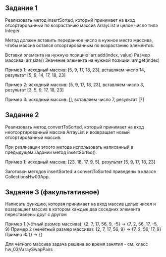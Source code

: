## Задание 1

Реализовать метод insertSorted, который принимает на вход отсортированный по
возрастанию массив ArrayList<Integer> и целое число типа Integer.

Метод должен вставить переданное число в нужное место массива, чтобы массив остался
отсортированным по возрастанию элементов.

Вставки элемента на нужную позицию: arr.add(index, value)
Размер массива: arr.size()
Значение элемента на нужной позиции: arr.get(index)

Пример 1:
исходный массив: [5, 9, 17, 18, 23], вставляем число 14, результат [5, 9, 14, 17, 18, 23]

Пример 2:
исходный массив: [5, 9, 17, 18, 23], вставляем число 3, результат [3, 5, 9, 17, 18, 23]

Пример 3:
исходный массив: [], вставляем число 7, результат [7]

## Задание 2

Реализовать метод convertToSorted, который принимает на вход неотсортированный массив
ArrayList<Integer> и возвращает новый отсортированный массив.

При реализации этоого метода использовать написанный в предыдущем задании метод insertSorted().

Пример 1:
исходный массив: [23, 18, 17, 9, 5], результат [5, 9, 17, 18, 23]

Заготовки методов insertSorted и convertToSorted приведены в классе CollectionsHw03App.

## Задание 3 (факультативное)

Написать функцию, которая принимает на вход массив целых чисел
и возвращает массив в котором  каждые два соседних элемента
переставлены друг с другом

Пример 1 (чётный размер массива): {2, 7, 17, 56, 9, -5} -> {7, 2, 56, 17, -5, 9}
Пример 2 (нечётный размер массива): {2, 7, 17, 56, 9} -> {7, 2, 56, 17, 9}
Пример 3: {} -> {}

Для чётного массива задача решена во время занятия - см. класс hw_03/ArraySwapPairs